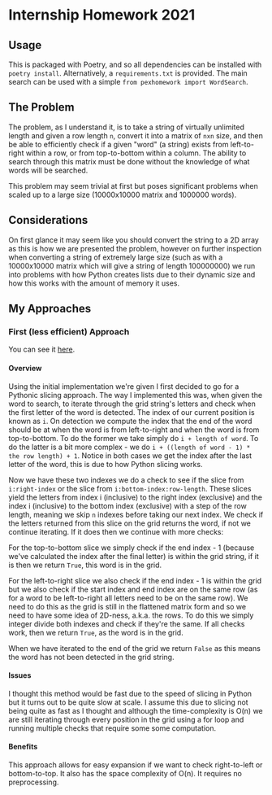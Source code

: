 # Internship Homework 2021

## Usage

This is packaged with Poetry, and so all dependencies can be installed with `poetry install`. Alternatively, a `requirements.txt` is provided. The main search can be used with a simple `from pexhomework import WordSearch`.

## The Problem

The problem, as I understand it, is to take a string of virtually unlimited length and given a row length `n`, convert it into a matrix of `nxn` size, and then be able to efficiently check if a given "word" (a string) exists from left-to-right within a row, or from top-to-bottom within a column. The ability to search through this matrix must be done without the knowledge of what words will be searched.

This problem may seem trivial at first but poses significant problems when scaled up to a large size (10000x10000 matrix and 1000000 words).

## Considerations

On first glance it may seem like you should convert the string to a 2D array as this is how we are presented the problem, however on further inspection when converting a string of extremely large size (such as with a 10000x10000 matrix which will give a string of length 100000000) we run into problems with how Python creates lists due to their dynamic size and how this works with the amount of memory it uses.

## My Approaches

### First (less efficient) Approach

You can see it [here](https://github.com/matthew-jones-uk/internship-homework-2021/blob/b89084602bfec32ec6122a60c4a1d15fe508bfb6/pexhomework/word_search.py).

#### Overview

Using the initial implementation we're given I first decided to go for a Pythonic slicing approach. The way I implemented this was, when given the word to search, to iterate through the grid string's letters and check when the first letter of the word is detected. The index of our current position is known as `i`. On detection we compute the index that the end of the word should be at when the word is from left-to-right and when the word is from top-to-bottom. To do the former we take simply do `i + length of word`. To do the latter is a bit more complex - we do `i + ((length of word - 1) * the row length) + 1`. Notice in both cases we get the index after the last letter of the word, this is due to how Python slicing works.

Now we have these two indexes we do a check to see if the slice from `i:right-index` or the slice from `i:bottom-index:row-length`. These slices yield the letters from index i (inclusive) to the right index (exclusive) and the index i (inclusive) to the bottom index (exclusive) with a step of the row length, meaning we skip `n` indexes before taking our next index. We check if the letters returned from this slice on the grid returns the word, if not we continue iterating. If it does then we continue with more checks:

For the top-to-bottom slice we simply check if the end index - 1 (because we've calculated the index after the final letter) is within the grid string, if it is then we return `True`, this word is in the grid.

For the left-to-right slice we also check if the end index - 1 is within the grid but we also check if the start index and end index are on the same row (as for a word to be left-to-right all letters need to be on the same row). We need to do this as the grid is still in the flattened matrix form and so we need to have some idea of 2D-ness, a.k.a. the rows. To do this we simply integer divide both indexes and check if they're the same. If all checks work, then we return `True`, as the word is in the grid.

When we have iterated to the end of the grid we return `False` as this means the word has not been detected in the grid string.

#### Issues

I thought this method would be fast due to the speed of slicing in Python but it turns out to be quite slow at scale. I assume this due to slicing not being quite as fast as I thought and although the time-complexity is O(n) we are still iterating through every position in the grid using a for loop and running multiple checks that require some some computation.

#### Benefits

This approach allows for easy expansion if we want to check right-to-left or bottom-to-top. It also has the space complexity of O(n). It requires no preprocessing.
